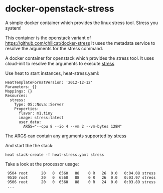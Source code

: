 docker-openstack-stress
=======================

A simple docker container which provides the linux stress tool. Stress you system!


This container is the openstack variant of https://github.com/chilicat/docker-stress
It uses the metadata service to resolve the arguments for the stress command.

A docker container for openstack which provides the stress tool. It uses cloud-init to resolve the arguments to execute [stress](http://linux.die.net/man/1/stress)

Use heat to start instances, heat-stress.yaml:

    HeatTemplateFormatVersion: '2012-12-12'
    Parameters: {}
    Mappings: {}
    Resources:
      stress:
        Type: OS::Nova::Server
        Properties:
          flavor: m1.tiny
          image: stress:latest
          user_data:
            ARGS="--cpu 8 --io 4 --vm 2 --vm-bytes 128M"

The ARGS can contain any arguments supported by [stress](http://linux.die.net/man/1/stress)

And start the the stack:

    heat stack-create -f heat-stress.yaml stress

Take a look at the processor usage:

     9504 root      20   0  6560   88    0 R   26  0.0   0:04.08 stress
     9510 root      20   0  6560   88    0 R   26  0.0   0:03.97 stress
     9506 root      20   0  6560   88    0 R   24  0.0   0:03.89 stress
     ...
